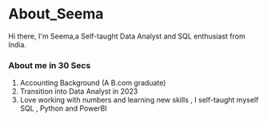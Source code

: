 # About_Seema
Hi there,
I'm Seema,a Self-taught Data Analyst and SQL enthusiast from India.

### About me in 30 Secs
1. Accounting Background (A B.com graduate)
2. Transition into Data Analyst in 2023
3. Love working with numbers and learning new skills , I self-taught myself SQL , Python and PowerBI
   
